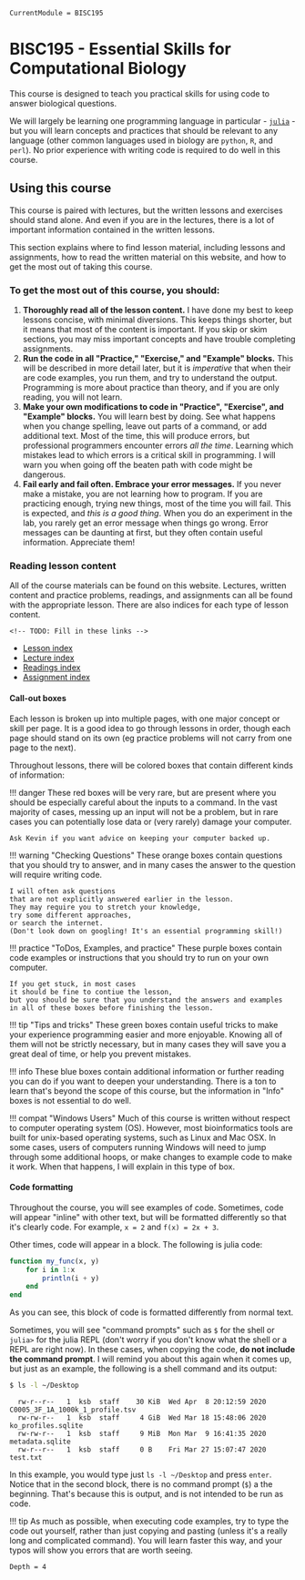 ```@meta
CurrentModule = BISC195
```

# BISC195 - Essential Skills for Computational Biology

This course is designed to teach you practical skills
for using code to answer biological questions.

We will largely be learning one programming language in particular - 
[`julia`](http://julialang.org) -
but you will learn concepts and practices that should be relevant to any language
(other common languages used in biology are `python`, `R`, and `perl`).
No prior experience with writing code is required to do well in this course.

## Using this course

This course is paired with lectures,
but the written lessons and exercises should stand alone.
And even if you are in the lectures,
there is a lot of important information contained in the written lessons.

This section explains where to find lesson material,
including lessons and assignments,
how to read the written material on this website,
and how to get the most out of taking this course.

### To get the most out of this course, you should:

1. **Thoroughly read all of the lesson content.**
    I have done my best to keep lessons concise, with minimal diversions.
    This keeps things shorter, but it means that most of the content is important.
    If you skip or skim sections, you may miss important concepts
    and have trouble completing assignments.
2. **Run the code in all "Practice," "Exercise," and "Example" blocks.**
    This will be described in more detail later,
    but it is _imperative_ that when their are code examples,
    you run them, and try to understand the output.
    Programming is more about practice than theory,
    and if you are only reading, you will not learn.
3. **Make your own modifications to code in "Practice", "Exercise", and "Example" blocks.**
    You will learn best by doing.
    See what happens when you change spelling,
    leave out parts of a command,
    or add additional text.
    Most of the time, this will produce errors,
    but professional programmers encounter errors _all the time_.
    Learning which mistakes lead to which errors
    is a critical skill in programming.
    I will warn you when going off the beaten path with code
    might be dangerous.
4. **Fail early and fail often. Embrace your error messages.**
    If you never make a mistake, you are not learning how to program.
    If you are practicing enough, trying new things,
    most of the time you will fail.
    This is expected, and _this is a good thing_.
    When you do an experiment in the lab,
    you rarely get an error message when things go wrong.
    Error messages can be daunting at first, but they often contain useful information.
    Appreciate them!

### Reading lesson content

All of the course materials can be found on this website.
Lectures, written content and practice problems, 
readings, and assignments
can all be found with the appropriate lesson.
There are also indices for each type of lesson content.

```@raw html
<!-- TODO: Fill in these links -->
```

- [Lesson index](#)
- [Lecture index](#)
- [Readings index](#)
- [Assignment index](#)

#### Call-out boxes

Each lesson is broken up into multiple pages,
with one major concept or skill per page.
It is a good idea to go through lessons in order,
though each page should stand on its own
(eg practice problems will not carry from one page to the next).

Throughout lessons, there will be colored boxes
that contain different kinds of information:

!!! danger
    These red boxes will be very rare,
    but are present where you should be especially careful about the inputs to a command.
    In the vast majority of cases,
    messing up an input will not be a problem,
    but in rare cases you can potentially lose data
    or (very rarely) damage your computer.
    
    Ask Kevin if you want advice on keeping your computer backed up.

!!! warning "Checking Questions"
    These orange boxes contain questions that you should try to answer,
    and in many cases the answer to the question will require writing code.

    I will often ask questions
    that are not explicitly answered earlier in the lesson.
    They may require you to stretch your knowledge,
    try some different approaches,
    or search the internet.
    (Don't look down on googling! It's an essential programming skill!)

!!! practice "ToDos, Examples, and practice"
    These purple boxes contain code examples or instructions
    that you should try to run on your own computer.

    If you get stuck, in most cases
    it should be fine to contiue the lesson,
    but you should be sure that you understand the answers and examples
    in all of these boxes before finishing the lesson.

!!! tip "Tips and tricks"
    These green boxes contain useful tricks
    to make your experience programming easier and more enjoyable.
    Knowing all of them will not be strictly necessary,
    but in many cases they will save you a great deal of time,
    or help you prevent mistakes.

!!! info
    These blue boxes contain additional information
    or further reading you can do if you want to deepen your understanding.
    There is a ton to learn that's beyond the scope of this course,
    but the information in "Info" boxes is not essential to do well.

!!! compat "Windows Users"
    Much of this course is written without respect to computer operating system (OS).
    However, most bioinformatics tools
    are built for unix-based operating systems, such as Linux and Mac OSX.
    In some cases, users of computers running Windows
    will need to jump through some additional hoops,
    or make changes to example code to make it work.
    When that happens, I will explain in this type of box.

#### Code formatting

Throughout the course,
you will see examples of code.
Sometimes, code will appear "inline" with other text,
but will be formatted differently so that it's clearly code.
For example, `x = 2` and `f(x) = 2x + 3`.

Other times, code will appear in a block.
The following is julia code:

```julia
function my_func(x, y)
    for i in 1:x
        println(i + y)
    end
end
```

As you can see, this block of code is formatted differently from normal text.

Sometimes, you will see "command prompts"
such as `$` for the shell or `julia>` for the julia REPL
(don't worry if you don't know what the shell or a REPL are right now). 
In these cases, when copying the code, **do not include the command prompt**.
I will remind you about this again when it comes up,
but just as an example, the following is a shell command and its output:

```sh
$ ls -l ~/Desktop
```
```
  rw-r--r--   1  ksb  staff    30 KiB  Wed Apr  8 20:12:59 2020  C0005_3F_1A_1000k_1_profile.tsv
  rw-rw-r--   1  ksb  staff     4 GiB  Wed Mar 18 15:48:06 2020  ko_profiles.sqlite
  rw-rw-r--   1  ksb  staff     9 MiB  Mon Mar  9 16:41:35 2020  metadata.sqlite
  rw-r--r--   1  ksb  staff     0 B    Fri Mar 27 15:07:47 2020  test.txt
```

In this example, you would type just `ls -l ~/Desktop` and press `enter`.
Notice that in the second block,
there is no command prompt (`$`) a the beginning.
That's because this is output, and is not intended to be run as code.

!!! tip
    As much as possible, when executing code examples,
    try to type the code out yourself,
    rather than just copying and pasting
    (unless it's a really long and complicated command).
    You will learn faster this way,
    and your typos will show you errors that are worth seeing.




```@contents
Depth = 4
```
